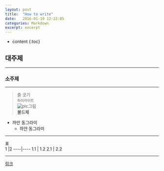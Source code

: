 ```yaml
---
layout: post
title:  "How to write"
date:   2016-01-10 12:22:05
categories: Markdown
excerpt: excerpt
---
```

* content
{:toc}

## 대주제

---

### 소주제  

---
> 줄 긋기  
`하이라이트`  
![pic](그림주소)그림  
**볼드체**  
* 까만 동그라미  
  * 하얀 동그라미  
---  

표  
1 |2
----|----
1.1 | 1.2
2.1 | 2.2

---
  
[링크](주소)  

